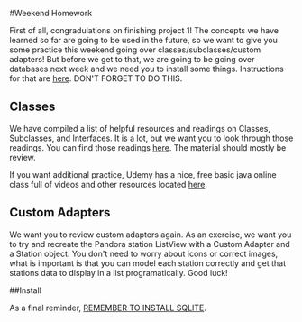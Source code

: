 #Weekend Homework

First of all, congradulations on finishing project 1! The concepts we have learned so far are going to be used in the future, so we want to give you some practice this weekend going over classes/subclasses/custom adapters! But before we get to that, we are going to be going over databases next week and we need you to install some things. Instructions for that are [here](install_sqlite.md). DON'T FORGET TO DO THIS. 

## Classes

We have compiled a list of helpful resources and readings on Classes, Subclasses, and Interfaces. It is a lot, but we want you to look through those readings. You can find those readings [here](java-practice/classes-practice). The material should mostly be review. 

If you want additional practice, Udemy has a nice, free basic java online class full of videos and other resources located [here](https://www.udemy.com/java-tutorial/). 

## Custom Adapters

We want you to review custom adapters again. As an exercise, we want you to try and recreate the Pandora station ListView with a Custom Adapter and a Station object. You don't need to worry about icons or correct images, what is important is that you can model each station correctly and get that stations data to display in a list programatically. Good luck!

##Install

As a final reminder, [REMEMBER TO INSTALL SQLITE](install_sqlite.md).